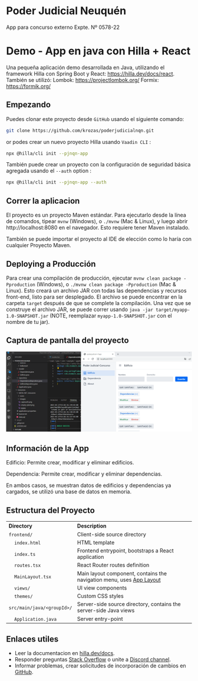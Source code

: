 # Poder Judicial Neuquén

App para concurso externo Expte. Nº 0578-22

# Demo - App en java con Hilla + React
Una pequeña aplicación demo desarrollada en Java, utilizando el framework Hilla con Spring Boot y React: https://hilla.dev/docs/react. También se utilizó: Lombok: https://projectlombok.org/ Formix: https://formik.org/

## Empezando

Puedes clonar este proyecto desde `GitHub` usando el siguiente comando: 
```bash
git clone https://github.com/krozas/poderjudicialnqn.git

```

or podes crear un nuevo proyecto Hilla usando `Vaadin CLI` :

```bash
npx @hilla/cli init --pjnqn-app
```

También puede crear un proyecto con la configuración de seguridad básica agregada usando el `--auth` option :

```bash
npx @hilla/cli init --pjnqn-app --auth
```

## Correr la aplicacion

El proyecto es un proyecto Maven estándar. Para ejecutarlo desde la línea de comandos, tipear `mvnw` (Windows), o `./mvnw` (Mac & Linux), y luego abrir http://localhost:8080 en el navegador. Esto requiere tener Maven instalado.

También se puede importar el proyecto al IDE de elección como lo haría con cualquier Proyecto Maven.

## Deploying a Producción

Para crear una compilación de producción, ejecutar `mvnw clean package -Pproduction` (Windows), o `./mvnw clean package -Pproduction`  (Mac & Linux). Esto creará un archivo JAR con todas las dependencias y recursos front-end, listo para ser desplegado. El archivo se puede encontrar en la carpeta `target` después de que se complete la compilación.
Una vez que se construye el archivo JAR, se puede correr usando `java -jar target/myapp-1.0-SNAPSHOT.jar` (NOTE, reemplazar
`myapp-1.0-SNAPSHOT.jar` con el nombre de tu jar).

## Captura de pantalla del proyecto


![Screenshoot](src/main/resources/META-INF/resources/images/poderjudicial-v1app.png) 

## Información de la App

Edificio: Permite crear, modificar y eliminar edificios.

Dependencia: Permite crear, modificar y eliminar dependencias.

En ambos casos,  se muestran datos de edificios y dependencias ya cargados, se utilizó una base de datos en memoria.

## Estructura del Proyecto

<table style="width:100%; text-align: left;">
  <tr><th>Directory</th><th>Description</th></tr>
  <tr><td><code>frontend/</code></td><td>Client-side source directory</td></tr>
  <tr><td>&nbsp;&nbsp;&nbsp;&nbsp;<code>index.html</code></td><td>HTML template</td></tr>
  <tr><td>&nbsp;&nbsp;&nbsp;&nbsp;<code>index.ts</code></td><td>Frontend 
entrypoint, bootstraps a React application</td></tr>
  <tr><td>&nbsp;&nbsp;&nbsp;&nbsp;<code>routes.tsx</code></td><td>React Router routes definition</td></tr>
  <tr><td>&nbsp;&nbsp;&nbsp;&nbsp;<code>MainLayout.tsx</code></td><td>Main 
layout component, contains the navigation menu, uses <a href="https://hilla.dev/docs/react/components/app-layout">
App Layout</a></td></tr>
  <tr><td>&nbsp;&nbsp;&nbsp;&nbsp;<code>views/</code></td><td>UI view 
components</td></tr>
  <tr><td>&nbsp;&nbsp;&nbsp;&nbsp;<code>themes/</code></td><td>Custom  
CSS styles</td></tr>
  <tr><td><code>src/main/java/&lt;groupId&gt;/</code></td><td>Server-side 
source directory, contains the server-side Java views</td></tr>
  <tr><td>&nbsp;&nbsp;&nbsp;&nbsp;<code>Application.java</code></td><td>Server entry-point</td></tr>
</table>

## Enlaces utiles

- Leer la documentacion en [hilla.dev/docs](https://hilla.dev/docs/).
- Responder preguntas [Stack Overflow](https://stackoverflow.com/questions/tagged/hilla) o unite a [Discord channel](https://discord.gg/MYFq5RTbBn).
- Informar problemas, crear solicitudes de incorporación de cambios en [GitHub](https://github.com/vaadin/hilla).
